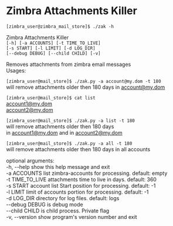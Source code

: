 # Zimbra Attachments Killer

`[zimbra_user@zimbra_mail_store]$ ./zak -h` <br>

Zimbra Attachments Killer <br>
`[-h] [-a ACCOUNTS] [-t TIME_TO_LIVE]` <br>
`[-s START] [-l LIMIT] [-d LOG_DIR]` <br>
`[--debug DEBUG] [--child CHILD] [-v]` <br>

Removes attachments from zimbra email messages <br>
Usages: <br>

`[zimbra_user@mail_store]$ ./zak.py -a account@my.dom -t 180` <br>
will remove attachments older then 180 days in account@my.dom <br>


`[zimbra_user@mail_store]$ cat list` <br>
account1@my.dom <br>
account2@my.dom <br>

`[zimbra_user@mail_store]$ ./zak.py -a list -t 180` <br>
will remove attachments older then 180 days <br>
in account1@my.dom and in account2@my.dom <br>


`[zimbra_user@mail_store]$ ./zak.py -a all -t 180` <br>
will remove attachments older then 180 days in all accounts <br>

optional arguments: <br>
-h, --help       show this help message and exit <br>
-a ACCOUNTS      list zimbra-accounts for processing. default: empty <br>
-t TIME_TO_LIVE  attachments time to live in days. default: 360 <br>
-s START         account list Start position for processing. default: -1 <br>
-l LIMIT         limit of accounts portion for processing. default: -1 <br>
-d LOG_DIR       directory for log files. default: logs <br>
--debug DEBUG    is debug mode <br>
--child CHILD    is child process. Private flag <br>
-v, --version    show program's version number and exit <br>